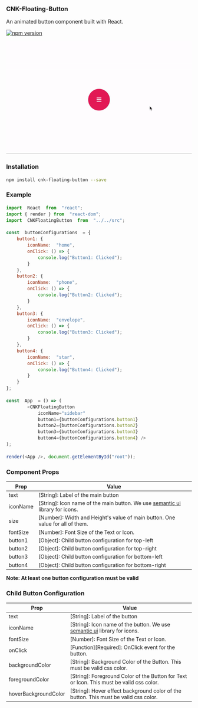 ### CNK-Floating-Button
An animated button component built with React.

[![npm version](https://badge.fury.io/js/cnk-floating-button.svg)](https://www.npmjs.com/package/cnk-floating-button)

![cnk-floating-button](https://raw.githubusercontent.com/ceyhunkeklik/cnk-floating-button/master/examples/cnk-floating-button.gif)

### Installation

```bash
npm install cnk-floating-button --save
```

### Example
```js
import  React  from  "react";
import { render } from  "react-dom";
import  CNKFloatingButton  from  "../../src";

const  buttonConfigurations  = {
	button1: {
		iconName:  "home",
		onClick: () => {
			console.log("Button1: Clicked");
		}
	},
	button2: {
		iconName:  "phone",
		onClick: () => {
			console.log("Button2: Clicked");
		}
	},
	button3: {
		iconName:  "envelope",
		onClick: () => {
			console.log("Button3: Clicked");
		}
	},
	button4: {
		iconName:  "star",
		onClick: () => {
			console.log("Button4: Clicked");
		}
	}
};

const  App  = () => (
		<CNKFloatingButton
			iconName="sidebar"
			button1={buttonConfigurations.button1}
			button2={buttonConfigurations.button2}
			button3={buttonConfigurations.button3}
			button4={buttonConfigurations.button4} />
);

render(<App />, document.getElementById("root"));
```

### Component Props
| Prop | Value |
|--|--|
| text | [String]: Label of the main button |
| iconName | [String]: Icon name of the main button. We use [semantic ui](https://react.semantic-ui.com/elements/icon/) library for icons. |
| size | [Number]: Width and Height's value of main button. One value for all of them.|
|fontSize|[Number]: Font Size of the Text or Icon.|
|button1|[Object]: Child button configuration for top-left |
|button2|[Object]: Child button configuration for top-right |
|button3|[Object]: Child button configuration for bottom-left |
|button4|[Object]: Child button configuration for bottom-right |
**Note: At least one button configuration must be valid**

### Child Button Configuration
| Prop | Value |
|--|--|
| text | [String]: Label of the button |
| iconName | [String]: Icon name of the button. We use [semantic ui](https://react.semantic-ui.com/elements/icon/) library for icons. |
|fontSize|[Number]: Font Size of the Text or Icon.|
|onClick|[Function][Required]: OnClick event for the button. |
|backgroundColor|[String]: Background Color of the Button. This must be valid css color. |
|foregroundColor|[String]: Foreground Color of the Button for Text or Icon. This must be valid css color. |
|hoverBackgroundColor|[String]: Hover effect background color of the button. This must be valid css color. |